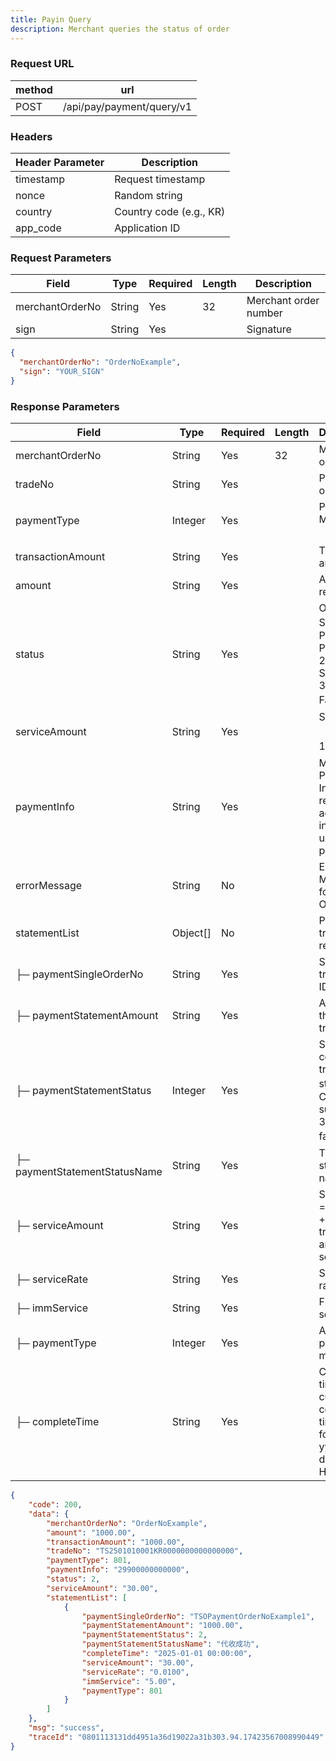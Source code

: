 ```yaml
---
title: Payin Query
description: Merchant queries the status of order
---
```


### Request URL

| method | url                       |
| ------ | ------------------------- |
| POST   | /api/pay/payment/query/v1 |

### Headers

| Header Parameter | Description             |
|------------------|-------------------------|
| timestamp        | Request timestamp       |
| nonce            | Random string           |
| country          | Country code (e.g., KR) |
| app_code         | Application ID          |

### Request Parameters


| Field           | Type   | Required | Length | Description           |
| --------------- | ------ | -------- | ------ | --------------------- |
| merchantOrderNo | String | Yes      | 32     | Merchant order number |
| sign            | String | Yes      |        | Signature             |


```json title= request example
{
  "merchantOrderNo": "OrderNoExample",
  "sign": "YOUR_SIGN"
}
```

### Response Parameters


| Field                         | Type      | Required | Length | Description                                                                                      |
| ----------------------------- | --------- | -------- | ------ |--------------------------------------------------------------------------------------------------|
| merchantOrderNo               | String    | Yes      | 32     | Merchant order ID                                                                                |
| tradeNo                       | String    | Yes      |        | Platform order ID                                                                                |
| paymentType                   | Integer   | Yes      |        | Payment Method 【801: VA】                                                                                         |
| transactionAmount             | String    | Yes      |        | Transaction amount                                                                               |
| amount                        | String    | Yes      |        | Amount received                                                                                  |
| status                        | String    | Yes      |        | Order Status 【1: Payment in Progress; 2: Payment Successful; 3: Payment Failed】                                                                          |
| serviceAmount                 | String    | Yes      |        | Service Fee 【e.g.: 18.02】                                                                         |
| paymentInfo                   | String    | Yes      |        | Main Payment Information; returns the actual information used for payment                                              |
| errorMessage                  | String    | No       |        | Error Message for Failed Orders                                                                       |
| statementList                 | Object\[] | No       |        | Payment transaction records                                                                      |
| ├─ paymentSingleOrderNo       | String    | Yes      |        | Single transaction ID                                                                            |
| ├─ paymentStatementAmount     | String    | Yes      |        | Amount of this transaction                                                                       |
| ├─ paymentStatementStatus     | Integer   | Yes      |        | Single collection transaction status 【2: Collection successful 3: Payment failed】                                                     |
| ├─ paymentStatementStatusName | String    | Yes      |        | Transaction status name                                                                          |
| ├─ serviceAmount              | String    | Yes      |        | Service fee = fixed fee + transaction amount × service rate                                      |
| ├─ serviceRate                | String    | Yes      |        | Service rate                                                                                     |
| ├─ immService                 | String    | Yes      |        | Fixed service fee                                                                                |
| ├─ paymentType                | Integer   | Yes      |        | Actual payment method                                                                            |
| ├─ completeTime               | String    | Yes      |        | Completion time in current country timezone, format: yyyy-MM-dd HH:mm:ss                         |

```json title= response example
{
    "code": 200,
    "data": {
        "merchantOrderNo": "OrderNoExample",
        "amount": "1000.00",
        "transactionAmount": "1000.00",
        "tradeNo": "TS2501010001KR0000000000000000",
        "paymentType": 801,
        "paymentInfo": "29900000000000",
        "status": 2,
        "serviceAmount": "30.00",
        "statementList": [
            {
                "paymentSingleOrderNo": "TSOPaymentOrderNoExample1",
                "paymentStatementAmount": "1000.00",
                "paymentStatementStatus": 2,
                "paymentStatementStatusName": "代收成功",
                "completeTime": "2025-01-01 00:00:00",
                "serviceAmount": "30.00",
                "serviceRate": "0.0100",
                "immService": "5.00",
                "paymentType": 801
            }
        ]
    },
    "msg": "success",
    "traceId": "0801113131dd4951a36d19022a31b303.94.17423567008990449"
}
```
